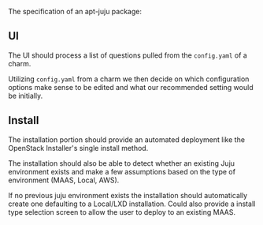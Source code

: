 The specification of an apt-juju package:

## UI

The UI should process a list of questions pulled from the `config.yaml` of a charm.

Utilizing `config.yaml` from a charm we then decide on which configuration options
make sense to be edited and what our recommended setting would be initially.

## Install

The installation portion should provide an automated deployment like the OpenStack
Installer's single install method.

The installation should also be able to detect whether an existing Juju environment
exists and make a few assumptions based on the type of environment (MAAS, Local, AWS).

If no previous juju environment exists the installation should automatically create
one defaulting to a Local/LXD installation. Could also provide a install type selection
screen to allow the user to deploy to an existing MAAS.
